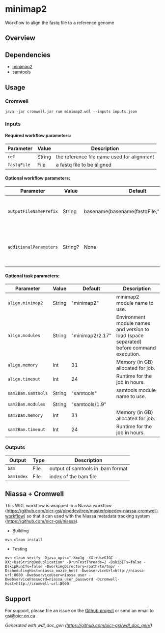 # minimap2

Workflow to align the fastq file to a reference genome

## Overview

## Dependencies

* [minimap2](https://github.com/lh3/minimap2)
* [samtools](https://github.com/samtools/samtools)


## Usage

### Cromwell
```
java -jar cromwell.jar run minimap2.wdl --inputs inputs.json
```

### Inputs

#### Required workflow parameters:
Parameter|Value|Description
---|---|---
`ref`|String|the reference file name used for alignment
`fastqFile`|File|a fastq file to be aligned


#### Optional workflow parameters:
Parameter|Value|Default|Description
---|---|---|---
`outputFileNamePrefix`|String|basename(basename(fastqFile,".gz"),".fastq")|Variable used to set the name of the outputfile
`additionalParameters`|String?|None|Additional parameters to be added to the minimap2 command


#### Optional task parameters:
Parameter|Value|Default|Description
---|---|---|---
`align.minimap2`|String|"minimap2"|minimap2 module name to use.
`align.modules`|String|"minimap2/2.17"|Environment module names and version to load (space separated) before command execution.
`align.memory`|Int|31|Memory (in GB) allocated for job.
`align.timeout`|Int|24|Runtime for the job in hours.
`sam2Bam.samtools`|String|"samtools"|samtools module name to use.
`sam2Bam.modules`|String|"samtools/1.9"|
`sam2Bam.memory`|Int|31|Memory (in GB) allocated for job.
`sam2Bam.timeout`|Int|24|Runtime for the job in hours.


### Outputs

Output | Type | Description
---|---|---
`bam`|File|output of samtools in .bam format
`bamIndex`|File|index of the bam file


## Niassa + Cromwell

This WDL workflow is wrapped in a Niassa workflow (https://github.com/oicr-gsi/pipedev/tree/master/pipedev-niassa-cromwell-workflow) so that it can used with the Niassa metadata tracking system (https://github.com/oicr-gsi/niassa).

* Building
```
mvn clean install
```

* Testing
```
mvn clean verify -Djava_opts="-Xmx1g -XX:+UseG1GC -XX:+UseStringDeduplication" -DrunTestThreads=2 -DskipITs=false -DskipRunITs=false -DworkingDirectory=/path/to/tmp/ -DschedulingHost=niassa_oozie_host -DwebserviceUrl=http://niassa-url:8080 -DwebserviceUser=niassa_user -DwebservicePassword=niassa_user_password -Dcromwell-host=http://cromwell-url:8000
```

## Support

For support, please file an issue on the [Github project](https://github.com/oicr-gsi) or send an email to gsi@oicr.on.ca .

_Generated with wdl_doc_gen (https://github.com/oicr-gsi/wdl_doc_gen/)_
